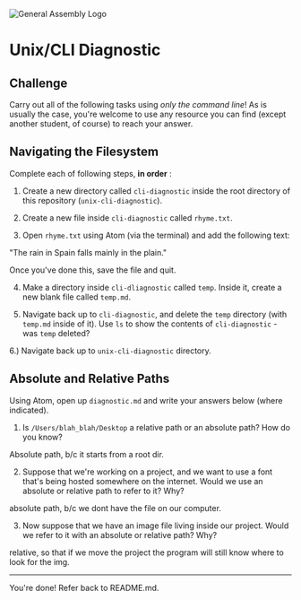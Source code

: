 ![General Assembly Logo](http://i.imgur.com/ke8USTq.png)

# Unix/CLI Diagnostic

## Challenge

Carry out all of the following tasks using _only the command line_! As is
usually the case, you're welcome to use any resource you can find (except
another student, of course) to reach your answer.

## Navigating the Filesystem

Complete each of following steps, **in order** :

1. Create a new directory called `cli-diagnostic` inside the root directory of
this repository (`unix-cli-diagnostic`).

2. Create a new file inside `cli-diagnostic` called `rhyme.txt`.

3. Open `rhyme.txt` using Atom (via the terminal) and add the following text:

 "The rain in Spain falls mainly in the plain."

 Once you've done this, save the file and quit.

4. Make a directory inside `cli-dliagnostic` called `temp`. Inside it, create a new blank file called `temp.md`.

5. Navigate back up to `cli-diagnostic`, and delete the `temp` directory (with `temp.md` inside of it). Use `ls` to show the contents of `cli-diagnostic` - was `temp` deleted?

6.) Navigate back up to `unix-cli-diagnostic` directory.

## Absolute and Relative Paths

Using Atom, open up `diagnostic.md` and write your answers below (where indicated).

1. Is `/Users/blah_blah/Desktop` a relative path or an absolute path? How do you know?

 <!-- Answer Starts Here -->
Absolute path, b/c it starts from a root dir.
 <!-- Answer Ends Here -->

2. Suppose that we're working on a project, and we want to use a font that's being hosted somewhere on the internet. Would we use an absolute or relative path to refer to it? Why?

 <!-- Answer Starts Here -->
absolute path, b/c we dont have the file on our computer.
 <!-- Answer Ends Here -->

3. Now suppose that we have an image file living inside our project. Would we refer to it with an absolute or relative path? Why?

 <!-- Answer Starts Here -->
relative, so that if we move the project the program will still know where to look for the img.
 <!-- Answer Ends Here -->

<hr>

You're done! Refer back to README.md.
